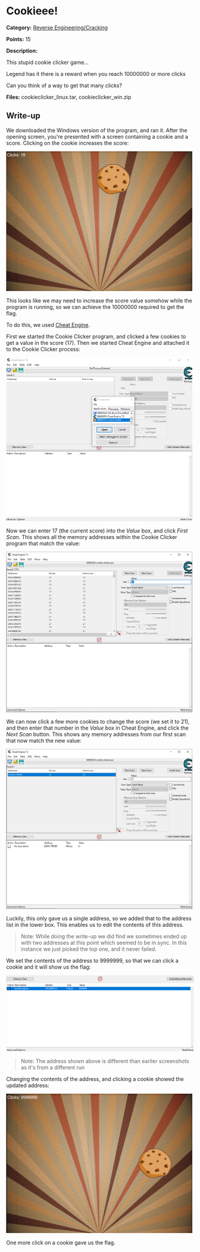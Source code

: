 # Cookieee!
**Category:** [Reverse Engineering/Cracking](../README.md)

**Points:** 15

**Description:**

This stupid cookie clicker game...

Legend has it there is a reward when you reach 10000000 or more clicks

Can you think of a way to get that many clicks?

**Files:** cookieclicker_linux.tar, cookieclicker_win.zip

## Write-up
We downloaded the Windows version of the program, and ran it. After the opening screen, you're presented with a screen containing a cookie and a score. Clicking on the cookie increases the score:

<img src="cookie_running.png" alt="Opening screen" width="500" />

This looks like we may need to increase the score value somehow while the program is running, so we can achieve the 10000000 required to get the flag.

To do this, we used [Cheat Engine](https://www.cheatengine.org/).

First we started the Cookie Clicker program, and clicked a few cookies to get a value in the score (17). Then we started Cheat Engine and attached it to the Cookie Clicker process:

<img src="set_process.png" alt="Setting the process" width="500" />

Now we can enter 17 (the current score) into the *Value* box, and click *First Scan*. This shows all the memory addresses within the Cookie Clicker program that match the value:

<img src="first_scan.png" alt="After first scan" width="500" />

We can now click a few more cookies to change the score (we set it to 21), and then enter that number in the *Value* box in Cheat Engine, and click the *Next Scan* button. This shows any memory addresses from our first scan that now match the new value:

<img src="next_scan.png" alt="After next scan" width="500" />

Luckily, this only gave us a single address, so we added that to the address list in the lower box. This enables us to edit the contents of this address.

> Note: While doing the write-up we did find we sometimes ended up with two addresses at this point which seemed to be in sync. In this instance we just picked the top one, and it never failed.

We set the contents of the address to 9999999, so that we can click a cookie and it will show us the flag:

![Edited value](edited_value.png)

> Note: The address shown above is different than earlier screenshots as it's from a different run

Changing the contents of the address, and clicking a cookie showed the updated address:

<img src="updated_score.png" alt="Updated score" width="500" />

One more click on a cookie gave us the flag.
